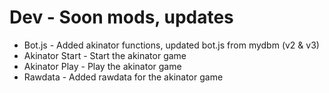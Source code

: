# Dev - Soon mods, updates

- Bot.js - Added akinator functions, updated bot.js from mydbm (v2 & v3)
- Akinator Start - Start the akinator game
- Akinator Play - Play the akinator game
- Rawdata - Added rawdata for the akinator game
